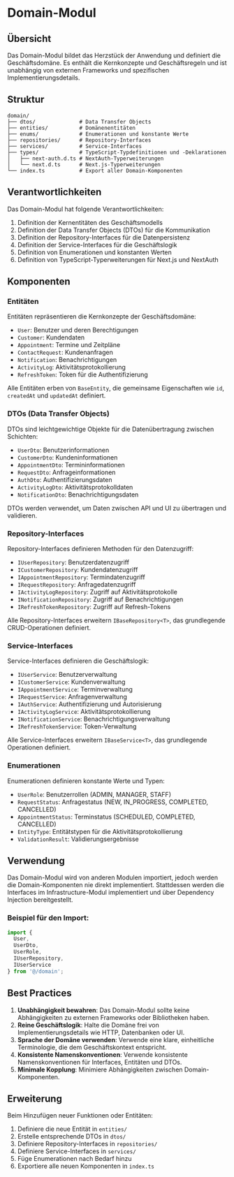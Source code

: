 # Domain-Modul

## Übersicht

Das Domain-Modul bildet das Herzstück der Anwendung und definiert die Geschäftsdomäne. Es enthält die Kernkonzepte und Geschäftsregeln und ist unabhängig von externen Frameworks und spezifischen Implementierungsdetails.

## Struktur

```
domain/
├── dtos/              # Data Transfer Objects
├── entities/          # Domänenentitäten
├── enums/             # Enumerationen und konstante Werte
├── repositories/      # Repository-Interfaces
├── services/          # Service-Interfaces
├── types/             # TypeScript-Typdefinitionen und -Deklarationen
│   ├── next-auth.d.ts # NextAuth-Typerweiterungen
│   └── next.d.ts      # Next.js-Typerweiterungen
└── index.ts           # Export aller Domain-Komponenten
```

## Verantwortlichkeiten

Das Domain-Modul hat folgende Verantwortlichkeiten:

1. Definition der Kernentitäten des Geschäftsmodells
2. Definition der Data Transfer Objects (DTOs) für die Kommunikation
3. Definition der Repository-Interfaces für die Datenpersistenz
4. Definition der Service-Interfaces für die Geschäftslogik
5. Definition von Enumerationen und konstanten Werten
6. Definition von TypeScript-Typerweiterungen für Next.js und NextAuth

## Komponenten

### Entitäten

Entitäten repräsentieren die Kernkonzepte der Geschäftsdomäne:

- `User`: Benutzer und deren Berechtigungen
- `Customer`: Kundendaten
- `Appointment`: Termine und Zeitpläne
- `ContactRequest`: Kundenanfragen
- `Notification`: Benachrichtigungen
- `ActivityLog`: Aktivitätsprotokollierung
- `RefreshToken`: Token für die Authentifizierung

Alle Entitäten erben von `BaseEntity`, die gemeinsame Eigenschaften wie `id`, `createdAt` und `updatedAt` definiert.

### DTOs (Data Transfer Objects)

DTOs sind leichtgewichtige Objekte für die Datenübertragung zwischen Schichten:

- `UserDto`: Benutzerinformationen
- `CustomerDto`: Kundeninformationen
- `AppointmentDto`: Termininformationen
- `RequestDto`: Anfrageinformationen
- `AuthDto`: Authentifizierungsdaten
- `ActivityLogDto`: Aktivitätsprotokolldaten
- `NotificationDto`: Benachrichtigungsdaten

DTOs werden verwendet, um Daten zwischen API und UI zu übertragen und validieren.

### Repository-Interfaces

Repository-Interfaces definieren Methoden für den Datenzugriff:

- `IUserRepository`: Benutzerdatenzugriff
- `ICustomerRepository`: Kundendatenzugriff
- `IAppointmentRepository`: Termindatenzugriff
- `IRequestRepository`: Anfragedatenzugriff
- `IActivityLogRepository`: Zugriff auf Aktivitätsprotokolle
- `INotificationRepository`: Zugriff auf Benachrichtigungen
- `IRefreshTokenRepository`: Zugriff auf Refresh-Tokens

Alle Repository-Interfaces erweitern `IBaseRepository<T>`, das grundlegende CRUD-Operationen definiert.

### Service-Interfaces

Service-Interfaces definieren die Geschäftslogik:

- `IUserService`: Benutzerverwaltung
- `ICustomerService`: Kundenverwaltung
- `IAppointmentService`: Terminverwaltung
- `IRequestService`: Anfragenverwaltung
- `IAuthService`: Authentifizierung und Autorisierung
- `IActivityLogService`: Aktivitätsprotokollierung
- `INotificationService`: Benachrichtigungsverwaltung
- `IRefreshTokenService`: Token-Verwaltung

Alle Service-Interfaces erweitern `IBaseService<T>`, das grundlegende Operationen definiert.

### Enumerationen

Enumerationen definieren konstante Werte und Typen:

- `UserRole`: Benutzerrollen (ADMIN, MANAGER, STAFF)
- `RequestStatus`: Anfragestatus (NEW, IN_PROGRESS, COMPLETED, CANCELLED)
- `AppointmentStatus`: Terminstatus (SCHEDULED, COMPLETED, CANCELLED)
- `EntityType`: Entitätstypen für die Aktivitätsprotokollierung
- `ValidationResult`: Validierungsergebnisse

## Verwendung

Das Domain-Modul wird von anderen Modulen importiert, jedoch werden die Domain-Komponenten nie direkt implementiert. Stattdessen werden die Interfaces im Infrastructure-Modul implementiert und über Dependency Injection bereitgestellt.

### Beispiel für den Import:

```typescript
import { 
  User, 
  UserDto, 
  UserRole, 
  IUserRepository, 
  IUserService 
} from '@/domain';
```

## Best Practices

1. **Unabhängigkeit bewahren**: Das Domain-Modul sollte keine Abhängigkeiten zu externen Frameworks oder Bibliotheken haben.
2. **Reine Geschäftslogik**: Halte die Domäne frei von Implementierungsdetails wie HTTP, Datenbanken oder UI.
3. **Sprache der Domäne verwenden**: Verwende eine klare, einheitliche Terminologie, die dem Geschäftskontext entspricht.
4. **Konsistente Namenskonventionen**: Verwende konsistente Namenskonventionen für Interfaces, Entitäten und DTOs.
5. **Minimale Kopplung**: Minimiere Abhängigkeiten zwischen Domain-Komponenten.

## Erweiterung

Beim Hinzufügen neuer Funktionen oder Entitäten:

1. Definiere die neue Entität in `entities/`
2. Erstelle entsprechende DTOs in `dtos/`
3. Definiere Repository-Interfaces in `repositories/`
4. Definiere Service-Interfaces in `services/`
5. Füge Enumerationen nach Bedarf hinzu
6. Exportiere alle neuen Komponenten in `index.ts`
